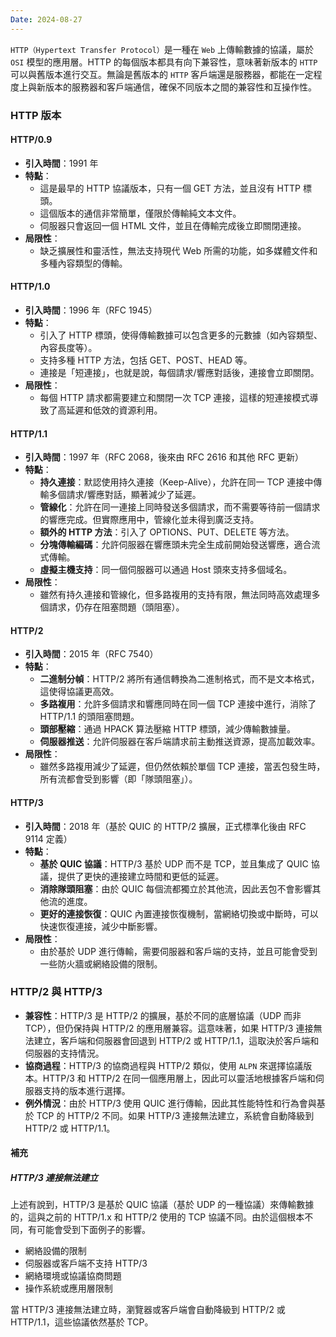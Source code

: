 ```yaml
---
Date: 2024-08-27
---
```

`HTTP（Hypertext Transfer Protocol）`是一種在 `Web` 上傳輸數據的協議，屬於 `OSI` 模型的應用層。HTTP 的每個版本都具有向下兼容性，意味著新版本的 `HTTP` 可以與舊版本進行交互。無論是舊版本的 `HTTP` 客戶端還是服務器，都能在一定程度上與新版本的服務器和客戶端通信，確保不同版本之間的兼容性和互操作性。
### HTTP 版本
#### HTTP/0.9
- **引入時間**：1991 年
- **特點**：
    - 這是最早的 HTTP 協議版本，只有一個 GET 方法，並且沒有 HTTP 標頭。
    - 這個版本的通信非常簡單，僅限於傳輸純文本文件。
    - 伺服器只會返回一個 HTML 文件，並且在傳輸完成後立即關閉連接。
- **局限性**：
    - 缺乏擴展性和靈活性，無法支持現代 Web 所需的功能，如多媒體文件和多種內容類型的傳輸。
#### HTTP/1.0
- **引入時間**：1996 年（RFC 1945）
- **特點**：
    - 引入了 HTTP 標頭，使得傳輸數據可以包含更多的元數據（如內容類型、內容長度等）。
    - 支持多種 HTTP 方法，包括 GET、POST、HEAD 等。
    - 連接是「短連接」，也就是說，每個請求/響應對話後，連接會立即關閉。
- **局限性**：
    - 每個 HTTP 請求都需要建立和關閉一次 TCP 連接，這樣的短連接模式導致了高延遲和低效的資源利用。
#### HTTP/1.1
- **引入時間**：1997 年（RFC 2068，後來由 RFC 2616 和其他 RFC 更新）
- **特點**：
    - **持久連接**：默認使用持久連接（Keep-Alive），允許在同一 TCP 連接中傳輸多個請求/響應對話，顯著減少了延遲。
    - **管線化**：允許在同一連接上同時發送多個請求，而不需要等待前一個請求的響應完成。但實際應用中，管線化並未得到廣泛支持。
    - **額外的 HTTP 方法**：引入了 OPTIONS、PUT、DELETE 等方法。
    - **分塊傳輸編碼**：允許伺服器在響應頭未完全生成前開始發送響應，適合流式傳輸。
    - **虛擬主機支持**：同一個伺服器可以通過 Host 頭來支持多個域名。
- **局限性**：
    - 雖然有持久連接和管線化，但多路複用的支持有限，無法同時高效處理多個請求，仍存在阻塞問題（頭阻塞）。
#### HTTP/2
- **引入時間**：2015 年（RFC 7540）
- **特點**：
    - **二進制分幀**：HTTP/2 將所有通信轉換為二進制格式，而不是文本格式，這使得協議更高效。
    - **多路複用**：允許多個請求和響應同時在同一個 TCP 連接中進行，消除了 HTTP/1.1 的頭阻塞問題。
    - **頭部壓縮**：通過 HPACK 算法壓縮 HTTP 標頭，減少傳輸數據量。
    - **伺服器推送**：允許伺服器在客戶端請求前主動推送資源，提高加載效率。
- **局限性**：
    - 雖然多路複用減少了延遲，但仍然依賴於單個 TCP 連接，當丟包發生時，所有流都會受到影響（即「隊頭阻塞」）。
#### HTTP/3
- **引入時間**：2018 年（基於 QUIC 的 HTTP/2 擴展，正式標準化後由 RFC 9114 定義）
- **特點**：
    - **基於 QUIC 協議**：HTTP/3 基於 UDP 而不是 TCP，並且集成了 QUIC 協議，提供了更快的連接建立時間和更低的延遲。
    - **消除隊頭阻塞**：由於 QUIC 每個流都獨立於其他流，因此丟包不會影響其他流的進度。
    - **更好的連接恢復**：QUIC 內置連接恢復機制，當網絡切換或中斷時，可以快速恢復連接，減少中斷影響。
- **局限性**：
    - 由於基於 UDP 進行傳輸，需要伺服器和客戶端的支持，並且可能會受到一些防火牆或網絡設備的限制。

### HTTP/2 與 HTTP/3
- **兼容性**：HTTP/3 是 HTTP/2 的擴展，基於不同的底層協議（UDP 而非 TCP），但仍保持與 HTTP/2 的應用層兼容。這意味著，如果 HTTP/3 連接無法建立，客戶端和伺服器會回退到 HTTP/2 或 HTTP/1.1，這取決於客戶端和伺服器的支持情況。
- **協商過程**：HTTP/3 的協商過程與 HTTP/2 類似，使用 `ALPN` 來選擇協議版本。HTTP/3 和 HTTP/2 在同一個應用層上，因此可以靈活地根據客戶端和伺服器支持的版本進行選擇。
- **例外情況**：由於 HTTP/3 使用 QUIC 進行傳輸，因此其性能特性和行為會與基於 TCP 的 HTTP/2 不同。如果 HTTP/3 連接無法建立，系統會自動降級到 HTTP/2 或 HTTP/1.1。

#### 補充
 ##### HTTP/3 連接無法建立
上述有說到，HTTP/3 是基於 QUIC 協議（基於 UDP 的一種協議）來傳輸數據的，這與之前的 HTTP/1.x 和 HTTP/2 使用的 TCP 協議不同。由於這個根本不同，有可能會受到下面例子的影響。

- 網絡設備的限制
- 伺服器或客戶端不支持 HTTP/3
- 網絡環境或協議協商問題
- 操作系統或應用層限制

當 HTTP/3 連接無法建立時，瀏覽器或客戶端會自動降級到 HTTP/2 或 HTTP/1.1，這些協議依然基於 TCP。